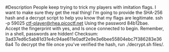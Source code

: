 #Description
People keep trying to trick my players with imitation flags. I want to make sure they get the real thing! I'm going to provide the SHA-256 hash and a decrypt script to help you know that my flags are legitimate.
ssh -p 59025 ctf-player@rhea.picoctf.net
Using the password 84b12bae. Accept the fingerprint with yes, and ls once connected to begin. Remember, in a shell, passwords are hidden!
Checksum: 3ad37ed6c5ab81d31e4c94ae611e0adf2e9e3e6bee55804ebc7f386283e366a4
To decrypt the file once you've verified the hash, run ./decrypt.sh files/<file>.
